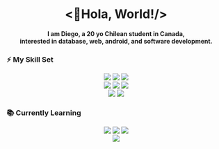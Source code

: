 <!--
**db-poblete/db-poblete** is a ✨ _special_ ✨ repository because its `README.md` (this file) appears on your GitHub profile.

Here are some ideas to get you started:

- 🔭 I’m currently working on ...
- 🌱 I’m currently learning ...
- 👯 I’m looking to collaborate on ...
- 🤔 I’m looking for help with ...
- 💬 Ask me about ...
- 📫 How to reach me: ...
- 😄 Pronouns: ...
- ⚡ Fun fact: ...
-->
<div align="center">
  
  <h1><👋Hola, World!/></h1>
  
  <h4>I am Diego, a 20 yo Chilean student in Canada,</br>  
  interested in database, web, android, and software development.</h4>

</div>

<h3>⚡ My Skill Set</h3>

<div display="inline" align="center">

  <img src="https://img.shields.io/badge/C%23-39019A?style=for-the-badge&logo=csharp&logoColor=white" />
  <img src="https://img.shields.io/badge/Java-F89820?style=for-the-badge&logo=java&logoColor=white" />
  <img src="https://img.shields.io/badge/Python-376D9B?style=for-the-badge&logo=python&logoColor=white" />
  </br>
  <img src="https://img.shields.io/badge/JavaScript-F0DB4E?style=for-the-badge&logo=javascript&logoColor=white" />
  <img src="https://img.shields.io/badge/Node.js-43853D?style=for-the-badge&logo=node.js&logoColor=white" />
  <img src="https://img.shields.io/badge/Express.js-404D59?style=for-the-badge&logo=express&logoColor=white" />
  </br>
  <img src="https://img.shields.io/badge/Oracle-E51D20?style=for-the-badge&logo=oracle&logoColor=white" />
  <img src="https://img.shields.io/badge/MongoDB-50B241?style=for-the-badge&logo=mongodb&logoColor=white" />
  
</div>

<h3>📚 Currently Learning</h3>

<div display="inline" align="center">
  
  <img src="https://img.shields.io/badge/Kotlin-806FE2?style=for-the-badge&logo=kotlin&logoColor=white" />
  <img src="https://img.shields.io/badge/AndroidStudio-3DDB84?style=for-the-badge&logo=androidstudio&logoColor=white" />
  <img src="https://img.shields.io/badge/C++-669ad3?style=for-the-badge&logo=cplusplus&logoColor=white" />
  </br>
  <img src="https://img.shields.io/badge/OpenCV-FF0101?style=for-the-badge&logo=OpenCV&logoColor=white" />
  
</div>
